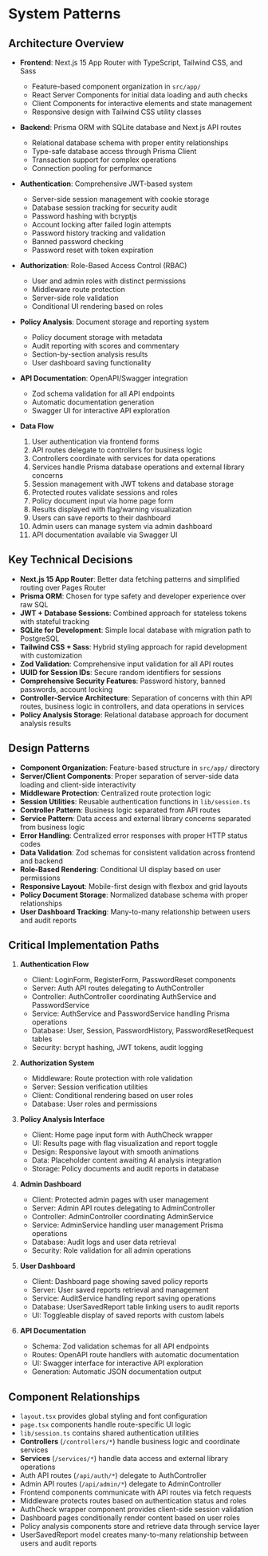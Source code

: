 # System Patterns

## Architecture Overview
- **Frontend**: Next.js 15 App Router with TypeScript, Tailwind CSS, and Sass
  - Feature-based component organization in `src/app/`
  - React Server Components for initial data loading and auth checks
  - Client Components for interactive elements and state management
  - Responsive design with Tailwind CSS utility classes

- **Backend**: Prisma ORM with SQLite database and Next.js API routes
  - Relational database schema with proper entity relationships
  - Type-safe database access through Prisma Client
  - Transaction support for complex operations
  - Connection pooling for performance

- **Authentication**: Comprehensive JWT-based system
  - Server-side session management with cookie storage
  - Database session tracking for security audit
  - Password hashing with bcryptjs
  - Account locking after failed login attempts
  - Password history tracking and validation
  - Banned password checking
  - Password reset with token expiration

- **Authorization**: Role-Based Access Control (RBAC)
  - User and admin roles with distinct permissions
  - Middleware route protection
  - Server-side role validation
  - Conditional UI rendering based on roles

- **Policy Analysis**: Document storage and reporting system
  - Policy document storage with metadata
  - Audit reporting with scores and commentary
  - Section-by-section analysis results
  - User dashboard saving functionality

- **API Documentation**: OpenAPI/Swagger integration
  - Zod schema validation for all API endpoints
  - Automatic documentation generation
  - Swagger UI for interactive API exploration

- **Data Flow**
  1. User authentication via frontend forms
  2. API routes delegate to controllers for business logic
  3. Controllers coordinate with services for data operations
  4. Services handle Prisma database operations and external library concerns
  5. Session management with JWT tokens and database storage
  6. Protected routes validate sessions and roles
  7. Policy document input via home page form
  8. Results displayed with flag/warning visualization
  9. Users can save reports to their dashboard
  10. Admin users can manage system via admin dashboard
  11. API documentation available via Swagger UI

## Key Technical Decisions
- **Next.js 15 App Router**: Better data fetching patterns and simplified routing over Pages Router
- **Prisma ORM**: Chosen for type safety and developer experience over raw SQL
- **JWT + Database Sessions**: Combined approach for stateless tokens with stateful tracking
- **SQLite for Development**: Simple local database with migration path to PostgreSQL
- **Tailwind CSS + Sass**: Hybrid styling approach for rapid development with customization
- **Zod Validation**: Comprehensive input validation for all API routes
- **UUID for Session IDs**: Secure random identifiers for sessions
- **Comprehensive Security Features**: Password history, banned passwords, account locking
- **Controller-Service Architecture**: Separation of concerns with thin API routes, business logic in controllers, and data operations in services
- **Policy Analysis Storage**: Relational database approach for document analysis results

## Design Patterns
- **Component Organization**: Feature-based structure in `src/app/` directory
- **Server/Client Components**: Proper separation of server-side data loading and client-side interactivity
- **Middleware Protection**: Centralized route protection logic
- **Session Utilities**: Reusable authentication functions in `lib/session.ts`
- **Controller Pattern**: Business logic separated from API routes
- **Service Pattern**: Data access and external library concerns separated from business logic
- **Error Handling**: Centralized error responses with proper HTTP status codes
- **Data Validation**: Zod schemas for consistent validation across frontend and backend
- **Role-Based Rendering**: Conditional UI display based on user permissions
- **Responsive Layout**: Mobile-first design with flexbox and grid layouts
- **Policy Document Storage**: Normalized database schema with proper relationships
- **User Dashboard Tracking**: Many-to-many relationship between users and audit reports

## Critical Implementation Paths
1. **Authentication Flow**
   - Client: LoginForm, RegisterForm, PasswordReset components
   - Server: Auth API routes delegating to AuthController
   - Controller: AuthController coordinating AuthService and PasswordService
   - Service: AuthService and PasswordService handling Prisma operations
   - Database: User, Session, PasswordHistory, PasswordResetRequest tables
   - Security: bcrypt hashing, JWT tokens, audit logging

2. **Authorization System**
   - Middleware: Route protection with role validation
   - Server: Session verification utilities
   - Client: Conditional rendering based on user roles
   - Database: User roles and permissions

3. **Policy Analysis Interface**
   - Client: Home page input form with AuthCheck wrapper
   - UI: Results page with flag visualization and report toggle
   - Design: Responsive layout with smooth animations
   - Data: Placeholder content awaiting AI analysis integration
   - Storage: Policy documents and audit reports in database

4. **Admin Dashboard**
   - Client: Protected admin pages with user management
   - Server: Admin API routes delegating to AdminController
   - Controller: AdminController coordinating AdminService
   - Service: AdminService handling user management Prisma operations
   - Database: Audit logs and user data retrieval
   - Security: Role validation for all admin operations

5. **User Dashboard**
   - Client: Dashboard page showing saved policy reports
   - Server: User saved reports retrieval and management
   - Service: AuditService handling report saving operations
   - Database: UserSavedReport table linking users to audit reports
   - UI: Toggleable display of saved reports with custom labels

6. **API Documentation**
   - Schema: Zod validation schemas for all API endpoints
   - Routes: OpenAPI route handlers with automatic documentation
   - UI: Swagger interface for interactive API exploration
   - Generation: Automatic JSON documentation output

## Component Relationships
- `layout.tsx` provides global styling and font configuration
- `page.tsx` components handle route-specific UI logic
- `lib/session.ts` contains shared authentication utilities
- **Controllers** (`/controllers/*`) handle business logic and coordinate services
- **Services** (`/services/*`) handle data access and external library operations
- Auth API routes (`/api/auth/*`) delegate to AuthController
- Admin API routes (`/api/admin/*`) delegate to AdminController
- Frontend components communicate with API routes via fetch requests
- Middleware protects routes based on authentication status and roles
- AuthCheck wrapper component provides client-side session validation
- Dashboard pages conditionally render content based on user roles
- Policy analysis components store and retrieve data through service layer
- UserSavedReport model creates many-to-many relationship between users and audit reports
